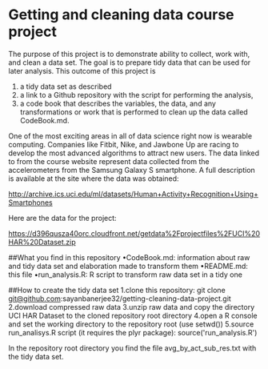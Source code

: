 # Getting and cleaning data course project
The purpose of this project is to demonstrate ability to collect, work with, and clean a data set. The goal is to prepare tidy data that can be used for later analysis. 
This outcome of this project is
1) a tidy data set as described 
2) a link to a Github repository with the script for performing the analysis, 
3) a code book that describes the variables, the data, and any transformations or work that is performed to clean up the data called CodeBook.md. 

One of the most exciting areas in all of data science right now is wearable computing. Companies like Fitbit, Nike, and Jawbone Up are racing to develop the most advanced algorithms to attract new users. The data linked to from the course website represent data collected from the accelerometers from the Samsung Galaxy S smartphone. A full description is available at the site where the data was obtained: 

http://archive.ics.uci.edu/ml/datasets/Human+Activity+Recognition+Using+Smartphones 

Here are the data for the project: 

https://d396qusza40orc.cloudfront.net/getdata%2Fprojectfiles%2FUCI%20HAR%20Dataset.zip 


##What you find in this repository
•CodeBook.md: information about raw and tidy data set and elaboration made to transform them
•README.md: this file
•run_analysis.R: R script to transform raw data set in a tidy one

##How to create the tidy data set
1.clone this repository: git clone git@github.com:sayanbanerjee32/getting-cleaning-data-project.git
2.download compressed raw data
3.unzip raw data and copy the directory UCI HAR Dataset to the cloned repository root directory
4.open a R console and set the working directory to the repository root (use setwd())
5.source run_analisys.R script (it requires the plyr package): source('run_analysis.R')

In the repository root directory you find the file avg_by_act_sub_res.txt with the tidy data set.
